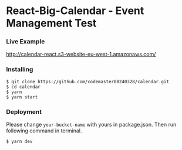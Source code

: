 # React-Big-Calendar - Event Management Test

### Live Example
http://calendar-react.s3-website-eu-west-1.amazonaws.com/

### Installing
```
$ git clone https://github.com/codemaster08240328/calendar.git
$ cd calendar
$ yarn
$ yarn start
```
### Deployment

Please change `your-bucket-name` with yours in package.json. Then run following command in terminal.

```
$ yarn dev
```

